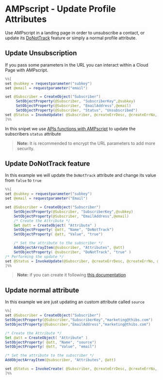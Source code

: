# AMPscript - Update Profile Attributes

Use AMPscript in a landing page in order to unsubscribe a contact, or update its [DoNotTrack](https://help.salesforce.com/articleView?id=mc_es_do_not_track_email_opens_and_clicks.htm&type=5) feature or simply a normal profile attribute.

## Update Unsubscription

If you pass some parameters in the URL you can interact within a Cloud Page with AMPscript. 

```java
%%[
set @subkey = requestparameter("subkey")
set @email = requestparameter("email")

set @Subscriber = CreateObject("Subscriber")
     SetObjectProperty(@Subscriber, "SubscriberKey",@subkey)
     SetObjectProperty(@Subscriber, "EmailAddress",@email)
     SetObjectProperty(@Subscriber, "Status", "Unsubscribed")
set @Status = InvokeUpdate( @Subscriber, @createErrDesc, @createErrNo, @createOpts)
]%%
```

In this snipet we use [APIs functions with AMPscript](https://developer.salesforce.com/docs/atlas.en-us.noversion.mc-programmatic-content.meta/mc-programmatic-content/ampscriptSOAPAPI.htm) to update the subscribers `status` attribute

> **Note:** It is recommended to encrypt the URL parameters to add more security. 





## Update DoNotTrack feature

In this example we will update the `DoNotTrack` attribute and change its value from `false` to `true` 

```java
%%[
set @subkey = requestparameter("subkey")
set @email = requestparameter("Email")

set @Subscriber = CreateObject("Subscriber")
    SetObjectProperty(@Subscriber, "SubscriberKey",@subkey)
    SetObjectProperty(@Subscriber, "EmailAddress",@email)
    /* Create the Attribute */
    Set @att = CreateObject( "Attribute" )
    SetObjectProperty( @att, "Name", "DoNotTrack")
    SetObjectProperty( @att, "Value", "true")

	/* Set the attribute to the subscriber */
	AddObjectArrayItem(@subscriber, "Attributes", @att)
    SetObjectProperty( @subscriber, "DoNotTrack", "true" )
/* Performing the update */
set @Status = InvokeUpdate(@Subscriber, @createErrDesc, @createErrNo, @createOpts)
]%%
```

> **Note:** if you can create it following [this documentation](https://help.salesforce.com/articleView?id=mc_es_configure_the_preference_attribute_for_do_not_track_email_opens_and_clicks.htm&type=5)





## Update normal attribute

In this example we are just updating an custom attribute called `source`

```java
%%[ 
set @Subscriber = CreateObject("Subscriber")
SetObjectProperty(@Subscriber,"SubscriberKey","marketing@thibs.com")
SetObjectProperty(@Subscriber,"EmailAddress","marketing@thibs.com")

/* Create the Attribute */
Set @att = CreateObject( "Attribute" )
SetObjectProperty( @att, "Name", "source")
SetObjectProperty( @att, "Value", "email")

/* Set the attribute to the subscriber */
AddObjectArrayItem(@subscriber, "Attributes", @att)

set @Status = InvokeCreate( @Subscriber, @createErrDesc, @createErrNo, @createOpts)
]%%
```



